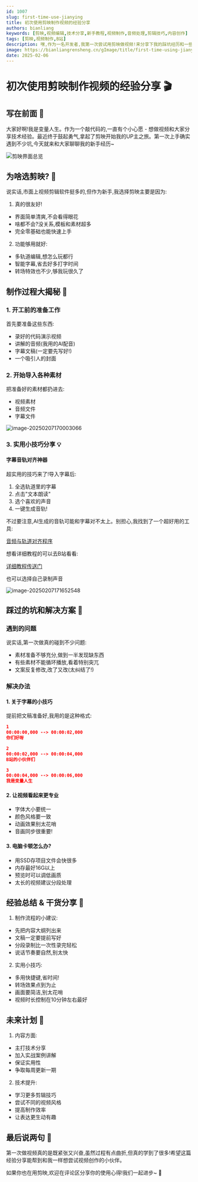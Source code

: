 ```yaml
---
id: 1007
slug: first-time-use-jianying
title: 初次使用剪映制作视频的经验分享
authors: bianliang
keywords: [剪映,视频编辑,技术分享,新手教程,视频制作,音频处理,剪辑技巧,内容创作]
tags: [剪映,视频制作,B站]
description: 嘿,作为一名开发者,我第一次尝试用剪映做视频!来分享下我的踩坑经历和一些小技巧~
image: https://bianliangrensheng.cn/gImage/title/first-time-using-jianying-to-make-video.jpg
date: 2025-02-06
---
```


# 初次使用剪映制作视频的经验分享 🎬

## 写在前面 👋
大家好啊!我是变量人生。作为一个敲代码的,一直有个小心愿 - 想做视频和大家分享技术经验。最近终于鼓起勇气,拿起了剪映开始我的UP主之旅。第一次上手确实遇到不少坑,今天就来和大家聊聊我的新手经历~

<!-- truncate --> 
![剪映界面总览](https://cdn.jsdelivr.net/gh/hhhh-wang/MyPic@main/blog/img/image-20250207165651983.png)

## 为啥选剪映? 🤔

说实话,市面上视频剪辑软件挺多的,但作为新手,我选择剪映主要是因为:

1. 真的很友好!
- 界面简单清爽,不会看得眼花
- 啥都不会?没关系,模板和素材超多
- 完全零基础也能快速上手

2. 功能够用就好:
- 多轨道编辑,想怎么玩都行
- 智能字幕,省去好多打字时间
- 转场特效也不少,够我玩很久了

## 制作过程大揭秘 🎯

### 1. 开工前的准备工作
首先要准备这些东西:
- 录好的代码演示视频
- 讲解的音频(我用的AI配音)
- 字幕文稿(一定要先写好!)
- 一个吸引人的封面

### 2. 开始导入各种素材
把准备好的素材都扔进去:
- 视频素材
- 音频文件
- 字幕文件

![image-20250207170003066](https://cdn.jsdelivr.net/gh/hhhh-wang/MyPic@main/blog/img/image-20250207170003066.png)

### 3. 实用小技巧分享 💡

#### 字幕音轨对齐神器
超实用的技巧来了!导入字幕后:
1. 全选轨道里的字幕
2. 点击"文本朗读"
3. 选个喜欢的声音
4. 一键生成音轨!

不过要注意,AI生成的音轨可能和字幕对不太上。别担心,我找到了一个超好用的工具:

[音频与轨道对齐程序](https://github.com/KamiMisuzu/Clippingaudiosubtitlealignmentprogram)

想看详细教程的可以去B站看看:

[详细教程传送门](https://www.bilibili.com/video/BV1Zj411C7DY)

也可以选择自己录制声音

![image-20250207171652548](https://cdn.jsdelivr.net/gh/hhhh-wang/MyPic@main/blog/img/image-20250207171652548.png)

## 踩过的坑和解决方案 🚧

### 遇到的问题
说实话,第一次做真的碰到不少问题:
- 素材准备不够充分,做到一半发现缺东西
- 有些素材不能循环播放,看着特别突兀
- 文案反复修改,改了又改(太纠结了!)

### 解决办法

#### 1. 关于字幕的小技巧
提前把文稿准备好,我用的是这种格式:

```json
1
00:00:00,000 --> 00:00:02,000
你们好呀

2
00:00:02,000 --> 00:00:04,000
B站的小伙伴们

3
00:00:04,000 --> 00:00:06,000
我是变量人生
```


#### 2. 让视频看起来更专业
- 字体大小要统一
- 颜色风格要一致
- 动画效果别太花哨
- 音画同步很重要!

#### 3. 电脑卡顿怎么办?
- 用SSD存项目文件会快很多
- 内存最好16G以上
- 预览时可以调低画质
- 太长的视频建议分段处理

## 经验总结 & 干货分享 🌟

1. 制作流程的小建议:
- 先把内容大纲列出来
- 文稿一定要提前写好
- 分段录制比一次性录完轻松
- 说话节奏要自然,别太快

2. 实用小技巧:
- 多用快捷键,省时间!
- 转场效果点到为止
- 画面要简洁,别太花哨
- 视频时长控制在10分钟左右最好

## 未来计划 🎯

1. 内容方面:
- 主打技术分享
- 加入实战案例讲解
- 保证实用性
- 争取每周更新一期

2. 技术提升:
- 学习更多剪辑技巧
- 尝试不同的视频风格
- 提高制作效率
- 让表达更生动有趣

## 最后说两句 👋
第一次做视频真的是既紧张又兴奋,虽然过程有点曲折,但真的学到了很多!希望这篇经验分享能帮到和我一样想尝试视频创作的小伙伴。

如果你也在用剪映,欢迎在评论区分享你的使用心得!我们一起进步~ 🤝
